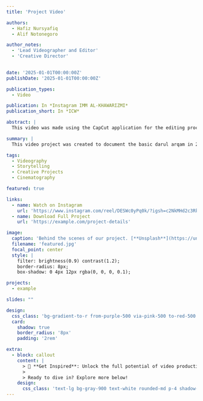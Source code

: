```yaml
---
title: 'Project Video'

authors:
  - Hafiz Nursyafiq
  - Alif Notonegoro

author_notes:
  - 'Lead Videographer and Editor'
  - 'Creative Director'
  

date: '2025-01-01T00:00:00Z'
publishDate: '2025-01-01T00:00:00Z'

publication_types:
  - Video

publication: In *Instagram IMM AL-KHAWARIZMI*
publication_short: In *ICW*

abstract: |
  This video was made using the CapCut application for the editing process and the camera as the main tool for taking pictures. With the help of the CapCut application, I can compose, edit and add various creative effects to videos, so that the final result is more attractive and professional. The camera is used to capture important moments with good quality, which are then refined through the editing process in the application. The combination of the two allows for the creation of videos that are maximal in terms of visuals and concept.

summary: |
  This video project was created to document the basic darul arqam in 2025

tags:
  - Videography
  - Storytelling
  - Creative Projects
  - Cinematography

featured: true

links:
  - name: Watch on Instagram
    url: 'https://www.instagram.com/reel/DESWc0yPq0k/?igsh=c2NkMHd2c3RkMnU4'
  - name: Download Full Project
    url: 'https://example.com/project-details'

image:
  caption: 'Behind the scenes of our project. [**Unsplash**](https://unsplash.com/photos/pLCdAaMFLTE)'
  filename: 'featured.jpg'
  focal_point: center
  style: |
    filter: brightness(0.9) contrast(1.2);
    border-radius: 8px;
    box-shadow: 0 4px 12px rgba(0, 0, 0, 0.1);

projects:
  - example

slides: ""

design:
  css_class: 'bg-gradient-to-r from-purple-500 via-pink-500 to-red-500 text-white'
  card:
    shadow: true
    border_radius: '8px'
    padding: '2rem'

extra:
  - block: callout
    content: |
      > 🎥 **Get Inspired**: Unlock the full potential of video production and storytelling! This project serves as a stepping stone toward mastering the art of cinematic visuals.
      >
      > Ready to dive in? Explore more below!
    design:
      css_class: 'text-lg bg-gray-900 text-white rounded-md p-4 shadow-lg'
---
```

